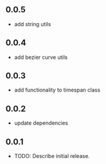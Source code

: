 ## 0.0.5
* add string utils

## 0.0.4
* add bezier curve utils

## 0.0.3
* add functionality to timespan class

## 0.0.2
* update dependencies

## 0.0.1

* TODO: Describe initial release.
